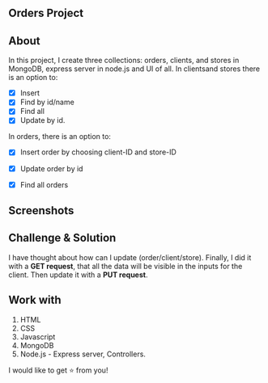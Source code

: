 ## Orders Project

## About

In this project, I create three collections: orders, clients, and stores in MongoDB,
express server in node.js and UI of all. 
In clientsand stores there is an option to: 
 - [x] Insert
 - [x] Find by id/name 
 - [x] Find all 
 - [x] Update by id. 

In orders, there is an option to:
 - [x] Insert order by choosing client-ID and store-ID
 - [x] Update order by id
 - [x] Find all orders


## Screenshots

## Challenge & Solution
I have thought about how can I update (order/client/store).
Finally, I did it with a **GET request**, that all the data will be visible in the inputs for the client.
Then update it with a **PUT request**. 

## Work with

1. HTML
2. CSS
3. Javascript
4. MongoDB
5. Node.js - Express server, Controllers.


I would like to get ⭐️ from you!
